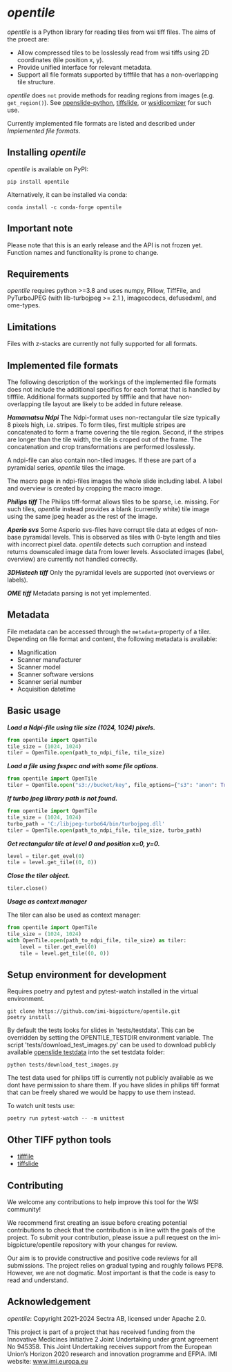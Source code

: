 # *opentile*

*opentile* is a Python library for reading tiles from wsi tiff files. The aims of the proect are:

- Allow compressed tiles to be losslessly read from wsi tiffs using 2D coordinates (tile position x, y).
- Provide unified interface for relevant metadata.
- Support all file formats supported by tifffile that has a non-overlapping tile structure.

*opentile* does `not` provide methods for reading regions from images (e.g. `get_region()`). See [openslide-python](https://github.com/openslide/openslide-python), [tiffslide](https://github.com/bayer-science-for-a-better-life/tiffslide), or [wsidicomizer](https://github.com/imi-bigpicture/wsidicomizer) for such use.

Currently implemented file formats are listed and described under *Implemented file formats*.

## Installing *opentile*

*opentile* is available on PyPI:

```console
pip install opentile
```

Alternatively, it can be installed via conda:

```console
conda install -c conda-forge opentile
```

## Important note

Please note that this is an early release and the API is not frozen yet. Function names and functionality is prone to change.

## Requirements

*opentile* requires python >=3.8 and uses numpy, Pillow, TiffFile, and PyTurboJPEG (with lib-turbojpeg >= 2.1 ), imagecodecs, defusedxml, and ome-types.

## Limitations

Files with z-stacks are currently not fully supported for all formats.

## Implemented file formats

The following description of the workings of the implemented file formats does not include the additional specifics for each format that is handled by tifffile. Additional formats supported by tifffile and that have non-overlapping tile layout are likely to be added in future release.

***Hamamatsu Ndpi***
The Ndpi-format uses non-rectangular tile size typically 8 pixels high, i.e. stripes. To form tiles, first multiple stripes are concatenated to form a frame covering the tile region. Second, if the stripes are longer than the tile width, the tile is croped out of the frame. The concatenation and crop transformations are performed losslessly.

A ndpi-file can also contain non-tiled images. If these are part of a pyramidal series, *opentile* tiles the image.

The macro page in ndpi-files images the whole slide including label. A label and overview is created by cropping the macro image.

***Philips tiff***
The Philips tiff-format allows tiles to be sparse, i.e. missing. For such tiles, *opentile* instead provides a blank (currently white) tile image using the same jpeg header as the rest of the image.

***Aperio svs***
Some Asperio svs-files have corrupt tile data at edges of non-base pyramidal levels. This is observed as tiles with 0-byte length and tiles with incorrect pixel data. *opentile* detects such corruption and instead returns downscaled image data from lower levels. Associated images (label, overview) are currently not handled correctly.

***3DHistech tiff***
Only the pyramidal levels are supported (not overviews or labels).

***OME tiff***
Metadata parsing is not yet implemented.

## Metadata

File metadata can be accessed through the `metadata`-property of a tiler. Depending on file format and content, the following metadata is available:

- Magnification
- Scanner manufacturer
- Scanner model
- Scanner software versions
- Scanner serial number
- Acquisition datetime

## Basic usage

***Load a Ndpi-file using tile size (1024, 1024) pixels.***

```python
from opentile import OpenTile
tile_size = (1024, 1024)
tiler = OpenTile.open(path_to_ndpi_file, tile_size)
```

***Load a file using fsspec and with some file options.***

```python
from opentile import OpenTile
tiler = OpenTile.open("s3://bucket/key", file_options={"s3": "anon": True})
```

***If turbo jpeg library path is not found.***

```python
from opentile import OpenTile
tile_size = (1024, 1024)
turbo_path = 'C:/libjpeg-turbo64/bin/turbojpeg.dll'
tiler = OpenTile.open(path_to_ndpi_file, tile_size, turbo_path)
```

***Get rectangular tile at level 0 and position x=0, y=0.***

```python
level = tiler.get_evel(0)
tile = level.get_tile((0, 0))
```

***Close the tiler object.***

```python
tiler.close()
```

***Usage as context manager***

The tiler can also be used as context manager:

```python
from opentile import OpenTile
tile_size = (1024, 1024)
with OpenTile.open(path_to_ndpi_file, tile_size) as tiler:
    level = tiler.get_evel(0)
    tile = level.get_tile((0, 0))
```

## Setup environment for development

Requires poetry and pytest and pytest-watch installed in the virtual environment.

```console
git clone https://github.com/imi-bigpicture/opentile.git
poetry install
```

By default the tests looks for slides in 'tests/testdata'. This can be overridden by setting the OPENTILE_TESTDIR environment variable. The script 'tests/download_test_images.py' can be used to download publicly available [openslide testdata](https://openslide.cs.cmu.edu/download/openslide-testdata/) into the set testdata folder:

```console
python tests/download_test_images.py
```

The test data used for philips tiff is currently not publicly available as we dont have permission to share them. If you have slides in philips tiff format that can be freely shared we would be happy to use them instead.

To watch unit tests use:

```console
poetry run pytest-watch -- -m unittest
```

## Other TIFF python tools

- [tifffile](https://github.com/cgohlke/tifffile)
- [tiffslide](https://github.com/bayer-science-for-a-better-life/tiffslide)

## Contributing

We welcome any contributions to help improve this tool for the WSI community!

We recommend first creating an issue before creating potential contributions to check that the contribution is in line with the goals of the project. To submit your contribution, please issue a pull request on the imi-bigpicture/opentile repository with your changes for review.

Our aim is to provide constructive and positive code reviews for all submissions. The project relies on gradual typing and roughly follows PEP8. However, we are not dogmatic. Most important is that the code is easy to read and understand.

## Acknowledgement

*opentile*: Copyright 2021-2024 Sectra AB, licensed under Apache 2.0.

This project is part of a project that has received funding from the Innovative Medicines Initiative 2 Joint Undertaking under grant agreement No 945358. This Joint Undertaking receives support from the European Union’s Horizon 2020 research and innovation programme and EFPIA. IMI website: www.imi.europa.eu
